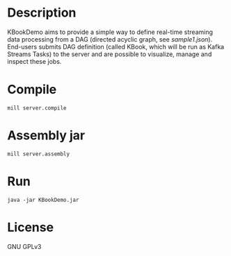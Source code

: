 # Description

KBookDemo aims to provide a simple way to define real-time streaming data processing
from a DAG (directed acyclic graph, see *sample1.json*). End-users submits DAG definition
(called KBook, which will be run as Kafka Streams Tasks) to the server and
are possible to visualize, manage and inspect these jobs.

# Compile
`mill server.compile`

# Assembly jar
`mill server.assembly`

# Run
`java -jar KBookDemo.jar`

# License
GNU GPLv3
